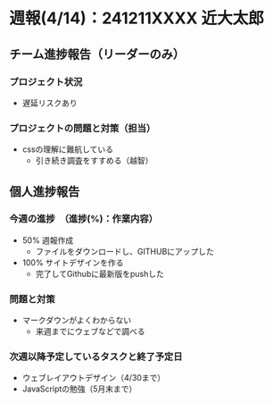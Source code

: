 # 週報(4/14)：241211XXXX 近大太郎
[](チーム進捗報告はリーダー以外は消す)
## チーム進捗報告（リーダーのみ）
### プロジェクト状況
[](予定通り/遅延リスクあり/遅延のいずれかを書く)
- 遅延リスクあり

### プロジェクトの問題と対策（担当）
[](ここは箇条書きでシンプルに書く。なければ「なし」とする)
- cssの理解に難航している
  - 引き続き調査をすすめる（越智）

[](ここまでリーダーのみ書く)
[](ここから下は全員が書く)
## 個人進捗報告
### 今週の進捗　（進捗(%)：作業内容）
[](0%:未着手,50%:開始,100%:作業完了)
- 50% 週報作成
  - ファイルをダウンロードし、GITHUBにアップした 
- 100% サイトデザインを作る 
	- 完了してGithubに最新版をpushした

### 問題と対策
[](問題：発生しているネガティブな事項。なければ「なし」とする)
[](対策：「いつまでに」、「何をするか」を明記する。)
- マークダウンがよくわからない
  - 来週までにウェブなどで調べる

### 次週以降予定しているタスクと終了予定日
[](次週やることのほか、やるべきタスクを挙げる)
- ウェブレイアウトデザイン（4/30まで）
- JavaScriptの勉強（5月末まで）
